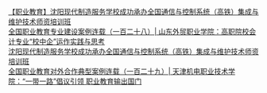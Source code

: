   
[【职业教育】沈阳现代制造服务学校成功承办全国通信与控制系统（高铁）集成与维护技术师资培训班](http://www.dianyue.me/archives/310/qgsti0p48q2ezbds/)  
[全国职业教育专业建设案例连载（一百二十八）| 山东外贸职业学院：高职院校会计专业“校中企”运作实践与思考](http://www.dianyue.me/archives/740/6c0ing16a2xmv61b/)  
[沈阳现代制造服务学校成功承办全国通信与控制系统（高铁）集成与维护技术师资培训班](http://www.dianyue.me/archives/534/v5jeikywu7n5nppi/)  
[全国职业教育对外合作典型案例连载（一百二十九）|  天津机电职业技术学院：“一带一路”倡议引领 职业教育输出国门](http://www.dianyue.me/archives/652/fb07zrl9di19dw7o/)